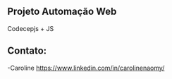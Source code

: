 ## Projeto Automação Web
Codecepjs + JS
## Contato:
-Caroline
https://www.linkedin.com/in/carolinenaomy/
